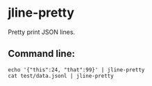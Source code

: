 jline-pretty
============

Pretty print JSON lines.

## Command line:

    echo '{"this":24, "that":99}' | jline-pretty
    cat test/data.jsonl | jline-pretty

